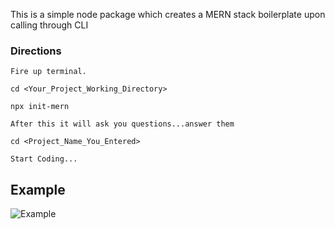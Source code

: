 This is a simple node package which creates a MERN stack boilerplate upon calling through CLI

### Directions
    Fire up terminal.

    cd <Your_Project_Working_Directory>

    npx init-mern

    After this it will ask you questions...answer them

    cd <Project_Name_You_Entered>

    Start Coding...

## Example
   
   ![Example](https://drive.google.com/file/d/1g86XYWVk2PZLwdlGTvx1PJJr-XGH8zBi/view?usp=sharing)

